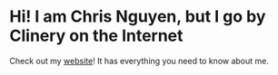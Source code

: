 # Hi! I am Chris Nguyen, but I go by Clinery on the Internet
Check out my [website](https://clinery1.github.io)! It has everything you need to know about me.
